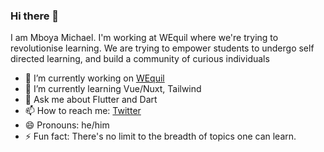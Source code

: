 ### Hi there 👋

I am Mboya Michael. I'm working at WEquil where we're trying to revolutionise learning. We are trying to empower
students to undergo self directed learning, and build a community of curious individuals

- 🔭 I’m currently working on [WEquil](https://wequil.app)
- 🌱 I’m currently learning Vue/Nuxt, Tailwind
- 💬 Ask me about Flutter and Dart 
- 📫 How to reach me: [Twitter](https://twitter.com/MboyaMichael1)
- 😄 Pronouns: he/him
- ⚡ Fun fact: There's no limit to the breadth of topics one can learn.


<!--
**mboyamike/mboyamike** is a ✨ _special_ ✨ repository because its `README.md` (this file) appears on your GitHub profile.
Here are some ideas to get you started:

- 🔭 I’m currently working on ...
- 🌱 I’m currently learning ...
- 👯 I’m looking to collaborate on ...
- 🤔 I’m looking for help with ...
- 💬 Ask me about ...
- 📫 How to reach me: ...
- 😄 Pronouns: ...
- ⚡ Fun fact: ...
-->
